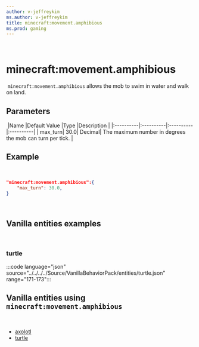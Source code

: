 ```yaml
---
author: v-jeffreykim
ms.author: v-jeffreykim
title: minecraft:movement.amphibious
ms.prod: gaming
---
```

​
# minecraft:movement.amphibious
​
`minecraft:movement.amphibious` allows the mob to swim in water and walk on land.
​
## Parameters
​
|Name |Default Value  |Type  |Description  |
|:----------|:----------|:----------|:----------|
| max_turn| 30.0| Decimal| The maximum number in degrees the mob can turn per tick. |
​
## Example
​
```json
"minecraft:movement.amphibious":{
    "max_turn": 30.0,
}
```
​
## Vanilla entities examples
​
### turtle

:::code language="json" source="../../../../Source/VanillaBehaviorPack/entities/turtle.json" range="171-173":::
​
## Vanilla entities using `minecraft:movement.amphibious`
​
- [axolotl](../../../../Source/VanillaBehaviorPack_Snippets/entities/axolotl.md)
- [turtle](../../../../Source/VanillaBehaviorPack_Snippets/entities/turtle.md)